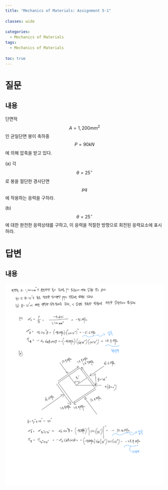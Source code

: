 ```yaml
---
title: "Mechanics of Materials: Assignment 5-1"

classes: wide

categories:
  - Mechanics of Materials
tags:
  - Mechanics of Materials

toc: true
---
```


# 질문

## 내용

단면적 $$A=1,200mm^{2}$$인 균일단면 봉이 축하중 $$P=90kN$$에 의해 압축을 받고 있다.

(a) 각 $$\theta=25^{\circ}$$로 봉을 절단한 경사단면 $$pq$$에 작용하는 응력을 구하라.

(b) $$\theta=25^{\circ}$$에 대한 완전한 응력상태를 구하고, 이 응력을 적절한 방향으로 회전된 응력요소에 표시하라.

# 답변

## 내용

![Answer](/assets/images/Mechanics_of_Materials/assignment/5week/assign-5-1.png)